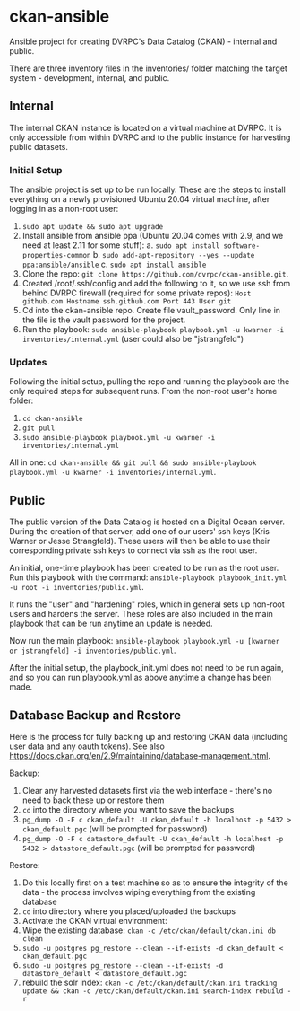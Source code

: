 # ckan-ansible

Ansible project for creating DVRPC's Data Catalog (CKAN) - internal and public.

There are three inventory files in the inventories/ folder matching the target system - development, internal, and public.

## Internal

The internal CKAN instance is located on a virtual machine at DVRPC. It is only accessible from within DVRPC and to the public instance for harvesting public datasets.

### Initial Setup

The ansible project is set up to be run locally. These are the steps to install everything on a newly provisioned Ubuntu 20.04 virtual machine, after logging in as a non-root user:
  1. `sudo apt update && sudo apt upgrade`
  2. Install ansible from ansible ppa (Ubuntu 20.04 comes with 2.9, and we need at least 2.11 for some stuff):
    a. `sudo apt install software-properties-common`
    b. `sudo add-apt-repository --yes --update ppa:ansible/ansible`
    c. `sudo apt install ansible`
  3. Clone the repo: `git clone https://github.com/dvrpc/ckan-ansible.git`.
  4. Created /root/.ssh/config and add the following to it, so we use ssh from behind DVRPC firewall (required for some private repos):
    ```
    Host github.com
      Hostname ssh.github.com
      Port 443
      User git
    ```
  5. Cd into the ckan-ansible repo. Create file vault_password. Only line in the file is the vault password for the project.
  6. Run the playbook: `sudo ansible-playbook playbook.yml -u kwarner -i inventories/internal.yml` (user could also be "jstrangfeld")

### Updates

Following the initial setup, pulling the repo and running the playbook are the only required steps for subsequent runs. From the non-root user's home folder:
  1. `cd ckan-ansible`
  2. `git pull`
  3. `sudo ansible-playbook playbook.yml -u kwarner -i inventories/internal.yml`

All in one: `cd ckan-ansible && git pull && sudo ansible-playbook playbook.yml -u kwarner -i inventories/internal.yml`.

## Public

The public version of the Data Catalog is hosted on a Digital Ocean server. During the creation of that server, add one of our users' ssh keys (Kris Warner or Jesse Strangfeld). These users will then be able to use their corresponding private ssh keys to connect via ssh as the root user.

An initial, one-time playbook has been created to be run as the root user. Run this playbook with the command: `ansible-playbook playbook_init.yml -u root -i inventories/public.yml`.

It runs the "user" and "hardening" roles, which in general sets up non-root users and hardens the server. These roles are also included in the main playbook that can be run anytime an update is needed.

Now run the main playbook: `ansible-playbook playbook.yml -u [kwarner or jstrangfeld] -i inventories/public.yml`.

After the initial setup, the playbook_init.yml does not need to be run again, and so you can run playbook.yml as above anytime a change has been made.

## Database Backup and Restore

Here is the process for fully backing up and restoring CKAN data (including user data and any oauth tokens). See also <https://docs.ckan.org/en/2.9/maintaining/database-management.html>.

Backup:
  1. Clear any harvested datasets first via the web interface - there's no need to back these up or restore them
  2. `cd` into the directory where you want to save the backups
  3. `pg_dump -O -F c ckan_default -U ckan_default -h localhost -p 5432 > ckan_default.pgc` (will be prompted for password)
  4. `pg_dump -O -F c datastore_default -U ckan_default -h localhost -p 5432 > datastore_default.pgc` (will be prompted for password)

Restore:
  1. Do this locally first on a test machine so as to ensure the integrity of the data - the process involves wiping everything from the existing database
  2. `cd` into directory where you placed/uploaded the backups
  3. Activate the CKAN virtual environment:
  4. Wipe the existing database: `ckan -c /etc/ckan/default/ckan.ini db clean`
  5. `sudo -u postgres pg_restore --clean --if-exists -d ckan_default < ckan_default.pgc`
  6. `sudo -u postgres pg_restore --clean --if-exists -d datastore_default < datastore_default.pgc`
  7. rebuild the solr index: `ckan -c /etc/ckan/default/ckan.ini tracking update && ckan -c /etc/ckan/default/ckan.ini search-index rebuild -r`
